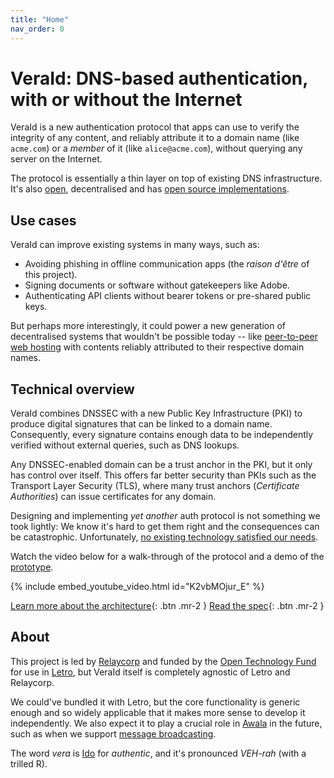 ```yaml
---
title: "Home"
nav_order: 0
---
```


# VeraId: DNS-based authentication, with or without the Internet

VeraId is a new authentication protocol that apps can use to verify the integrity of any content, and reliably attribute it to a domain name (like `acme.com`) or a _member_ of it (like `alice@acme.com`), without querying any server on the Internet.

The protocol is essentially a thin layer on top of existing DNS infrastructure. It's also [open](./spec.md), decentralised and has [open source implementations](./architecture.md). 

## Use cases

VeraId can improve existing systems in many ways, such as:

- Avoiding phishing in offline communication apps (the _raison d'être_ of this project).
- Signing documents or software without gatekeepers like Adobe.
- Authenticating API clients without bearer tokens or pre-shared public keys.

But perhaps more interestingly, it could power a new generation of decentralised systems that wouldn't be possible today -- like [peer-to-peer web hosting](https://en.wikipedia.org/wiki/Peer-to-peer_web_hosting) with contents reliably attributed to their respective domain names.

## Technical overview

VeraId combines DNSSEC with a new Public Key Infrastructure (PKI) to produce digital signatures that can be linked to a domain name. Consequently, every signature contains enough data to be independently verified without external queries, such as DNS lookups.

Any DNSSEC-enabled domain can be a trust anchor in the PKI, but it only has control over itself. This offers far better security than PKIs such as the Transport Layer Security (TLS), where many trust anchors (_Certificate Authorities_) can issue certificates for any domain.

Designing and implementing _yet another_ auth protocol is not something we took lightly: We know it's hard to get them right and the consequences can be catastrophic. Unfortunately, [no existing technology satisfied our needs](./prior-art.md).

Watch the video below for a walk-through of the protocol and a demo of the [prototype](https://github.com/relaycorp/veraid-poc).

{% include embed_youtube_video.html id="K2vbMOjur_E" %}

[Learn more about the architecture](./architecture.md){: .btn .mr-2 }
[Read the spec](./spec.md){: .btn .mr-2 }

## About

This project is led by [Relaycorp](https://relaycorp.tech) and funded by the [Open Technology Fund](https://opentech.fund) for use in [Letro](https://letro.app/en/), but VeraId itself is completely agnostic of Letro and Relaycorp.

We could've bundled it with Letro, but the core functionality is generic enough and so widely applicable that it makes more sense to develop it independently. We also expect it to play a crucial role in [Awala](https://awala.network/) in the future, such as when we support [message broadcasting](https://github.com/AwalaNetwork/specs/issues/43).

The word _vera_ is [Ido](https://www.idolinguo.org.uk/general.htm) for _authentic_, and it's pronounced _VEH-rah_ (with a trilled R).
